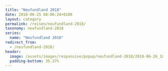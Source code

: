 ```yaml
---
title: "Neufundland 2018"
date: 2018-06-25 08:06:24+0100
layout: category
permalink: /reisen/neufundland-2018/
taxonomy: neufundland-2018
series:
  name: "Neufundland 2018"
redirect_from:
  - /neufundland-2018/
header:
  image: /assets/images/responsive/popup/neufundland-2018/2018-06-26_104029_DCA_8095-Pano.jpg
  padding-bottom: 35.37%
---
```

